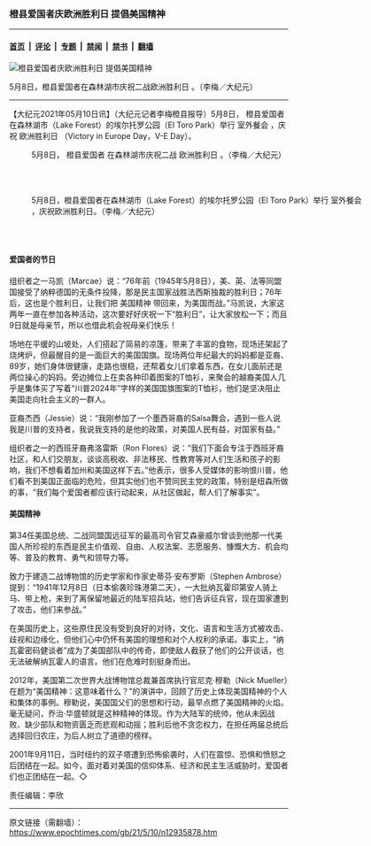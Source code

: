 ### 橙县爱国者庆欧洲胜利日 提倡美国精神

---

#### [首页](../../../..?n12935878) &nbsp;|&nbsp; [评论](../../../../../epoch-comment?n12935878) &nbsp;|&nbsp; [专题](../../../../../epoch-special?n12935878) &nbsp;|&nbsp; [禁闻](../../../../../epoch-news?n12935878) &nbsp;|&nbsp; [禁书](../../../../../books?n12935878) &nbsp;|&nbsp; [翻墙](https://github.com/gfw-breaker/nogfw/blob/master/README.md?n12935878)


<div><img alt="橙县爱国者庆欧洲胜利日 提倡美国精神" class="attachment-djy_600_400 size-djy_600_400 wp-post-image" src="https://i.epochtimes.com/assets/uploads/2021/05/id12935967-IMG_77032-600x400.jpg"/>
<div class="caption">
 <p>
  5月8日，橙县爱国者在森林湖市庆祝二战欧洲胜利日 。（李梅／大纪元）
 </p>
</div></div><hr/><div class="post_content" id="artbody" itemprop="articleBody">
 <!-- article content begin -->
 <p>
  【大纪元2021年05月10日讯】（大纪元记者李梅橙县报导）5月8日，
  <ok href="https://www.epochtimes.com/gb/tag/%E6%A9%99%E5%8E%BF%E7%88%B1%E5%9B%BD%E8%80%85.html">
   橙县爱国者
  </ok>
  在森林湖市（Lake Forest）的埃尔托罗公园（El Toro Park）举行
  <ok href="https://www.epochtimes.com/gb/tag/%E5%AE%A4%E5%A4%96%E9%A4%90%E4%BC%9A.html">
   室外餐会
  </ok>
  ，庆祝
  <ok href="https://www.epochtimes.com/gb/tag/%E6%AC%A7%E6%B4%B2%E8%83%9C%E5%88%A9%E6%97%A5.html">
   欧洲胜利日
  </ok>
  （Victory in Europe Day，V-E Day）。
 </p>
 <figure aria-describedby="caption-attachment-12935957" class="wp-caption aligncenter" id="attachment_12935957" style="width: 600px">
  <ok href="https://i.epochtimes.com/assets/uploads/2021/05/id12935957-IMG_6929-e1620616558480.jpg" target="_blank">
   <img alt="" class="size-large wp-image-12935957" src="https://i.epochtimes.com/assets/uploads/2021/05/id12935957-IMG_6929-600x450.jpg"/>
  </ok>
  <br/><figcaption class="wp-caption-text" id="caption-attachment-12935957">
   5月8日，
   <ok href="https://www.epochtimes.com/gb/tag/%E6%A9%99%E5%8E%BF%E7%88%B1%E5%9B%BD%E8%80%85.html">
    橙县爱国者
   </ok>
   在森林湖市庆祝二战
   <ok href="https://www.epochtimes.com/gb/tag/%E6%AC%A7%E6%B4%B2%E8%83%9C%E5%88%A9%E6%97%A5.html">
    欧洲胜利日
   </ok>
   。（李梅／大纪元）
  </figcaption><br/>
 </figure><br/>
 <figure aria-describedby="caption-attachment-12935986" class="wp-caption aligncenter" id="attachment_12935986" style="width: 600px">
  <ok href="https://i.epochtimes.com/assets/uploads/2021/05/id12935986-IMG_7653.jpg" target="_blank">
   <img alt="" class="size-large wp-image-12935986" src="https://i.epochtimes.com/assets/uploads/2021/05/id12935986-IMG_7653-600x450.jpg"/>
  </ok>
  <br/><figcaption class="wp-caption-text" id="caption-attachment-12935986">
   5月8日，橙县爱国者在森林湖市（Lake Forest）的埃尔托罗公园（El Toro Park）举行
   <ok href="https://www.epochtimes.com/gb/tag/%E5%AE%A4%E5%A4%96%E9%A4%90%E4%BC%9A.html">
    室外餐会
   </ok>
   ，庆祝欧洲胜利日。（李梅／大纪元）
  </figcaption><br/>
 </figure><br/>
 <h4>
  爱国者的节日
 </h4>
 <p>
  组织者之一马凯（Marcae）说：“76年前（1945年5月8日），美、英、法等同盟国接受了纳粹德国的无条件投降，那是民主国家战胜法西斯独裁的胜利日；76年后，这也是个胜利日，让我们把
  <ok href="https://www.epochtimes.com/gb/tag/%E7%BE%8E%E5%9B%BD%E7%B2%BE%E7%A5%9E.html">
   美国精神
  </ok>
  带回来，为美国而战。”马凯说，大家这两年一直在参加各种活动，这次要好好庆祝一下“胜利日”，让大家放松一下；而且9日就是母亲节，所以也借此机会祝母亲们快乐！
 </p>
 <p>
  场地在平缓的山坡处，人们搭起了简易的凉篷，带来了丰富的食物，现场还架起了烧烤炉，但最醒目的是一面巨大的美国国旗。现场两位年纪最大的妈妈都是亚裔、89岁，她们身体很健康，走路也很稳，还帮着女儿们拿着东西，在女儿面前还是两位操心的妈妈。旁边摊位上在卖各种印着图案的T恤衫，来聚会的越裔美国人几乎是集体买了写着“川普2024年”字样的美国国旗图案的T恤衫，他们是坚决阻止美国走向社会主义的一群人。
 </p>
 <p>
  亚裔杰西（Jessie）说：“我刚参加了一个墨西哥裔的Salsa舞会，遇到一些人说我是川普的支持者，我说我支持的是他的政策，对美国人民有益，对国家有益。”
 </p>
 <p>
  组织者之一的西班牙裔弗洛雷斯（Ron Flores）说：“我们下面会专注于西班牙裔社区，和人们交朋友，谈谈高税收、非法移民、性教育等对人们生活和孩子的影响，我们不想看着加州和美国这样下去。”他表示，很多人受媒体的影响恨川普，他们看不到美国正面临的危险，但其实他们也不赞同民主党的政策，特别是纽森所做的事，“我们每个爱国者都应该行动起来，从社区做起，帮人们了解事实”。
 </p>
 <h4>
  <ok href="https://www.epochtimes.com/gb/tag/%E7%BE%8E%E5%9B%BD%E7%B2%BE%E7%A5%9E.html">
   美国精神
  </ok>
 </h4>
 <p>
  第34任美国总统、二战同盟国远征军的最高司令官艾森豪威尔曾谈到他那一代美国人所珍视的东西是民主价值观、自由、人权法案、志愿服务、慷慨大方、机会均等、普及的教育、勇气和领导力等。
 </p>
 <p>
  致力于建造二战博物馆的历史学家和作家史蒂芬·安布罗斯（Stephen Ambrose）提到：“1941年12月8日（日本偷袭珍珠港第二天），一大批纳瓦霍印第安人骑上马、带上枪，来到了离保留地最近的陆军招兵站，他们告诉征兵官，现在国家遭到了攻击，他们来参战。”
 </p>
 <p>
  在美国历史上，这些原住民没有受到良好的对待，文化、语言和生活方式被攻击、歧视和边缘化，但他们心中仍怀有美国的理想和对个人权利的承诺。事实上，“纳瓦霍密码健谈者”成为了美国部队中的传奇，即使敌人截获了他们的公开谈话，也无法破解纳瓦霍人的语言。他们在危难时刻挺身而出。
 </p>
 <p>
  2012年，美国第二次世界大战博物馆总裁兼首席执行官尼克·穆勒（Nick Mueller）在题为“美国精神：这意味着什么？”的演讲中，回顾了历史上体现美国精神的个人和集体的事例。穆勒说，美国国父们的思想和行动，最早点燃了美国精神的火焰。毫无疑问，乔治·华盛顿就是这种精神的体现。作为大陆军的统帅，他从未因战败、缺少部队和物资匮乏而悲观和动摇；胜利后他不贪恋权力，在担任两届总统后选择回归农庄，为后人树立了道德的榜样。
 </p>
 <p>
  2001年9月11日，当时纽约的双子塔遭到恐怖偷袭时，人们在震惊、恐惧和愤怒之后团结在一起。如今，面对着对美国的信仰体系、经济和民主生活威胁时，爱国者们也正团结在一起。◇
 </p>
 <p>
  责任编辑：李欣
 </p>
 <!-- article content end -->
 <div id="below_article_ad">
 </div>
</div>


---

原文链接（需翻墙）：https://www.epochtimes.com/gb/21/5/10/n12935878.htm